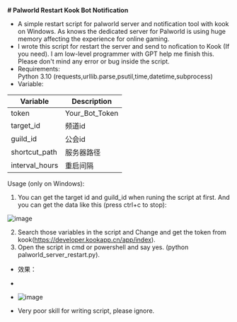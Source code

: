 **# Palworld Restart Kook Bot Notification**
* A simple restart script for palworld server and notification tool with kook on Windows. As knows the dedicated server for Palworld is using huge memory affecting the experience for online gaming.  
* I wrote this script for restart the server and send to nofication to Kook (If you need). I am low-level programmer with GPT help me finish this. Please don't mind any error or bug inside the script.  
* Requirements:  
Python 3.10 (requests,urllib.parse,psutil,time,datetime,subprocess)  
* Variable:

| Variable | Description |
| --- | --- |
| token | Your_Bot_Token |
| target_id | 频道id |
| guild_id | 公会id |
| shortcut_path | 服务器路径 |
| interval_hours | 重启间隔 |

Usage (only on Windows):
1. You can get the target id and guild_id when runing the script at first. And you can get the data like this (press ctrl+c to stop):

![image](https://github.com/wtfllix/palworldrestartkook/assets/118681340/f5454e64-729e-42c5-a990-c05e6bb27dde)

2. Search those variables in the script and Change and get the token from kook(https://developer.kookapp.cn/app/index).
3. Open the script in cmd or powershell and say yes. (python palworld_server_restart.py).


* 效果：
* 
* ![image](https://github.com/wtfllix/palworldrestartkook/assets/118681340/3952750d-7e7d-4d97-aa60-7d3c073c63f8)

* Very poor skill for writing script, please ignore.
  

